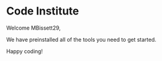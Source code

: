 # Code Institute

Welcome MBissett29,

We have preinstalled all of the tools you need to get started.

Happy coding!